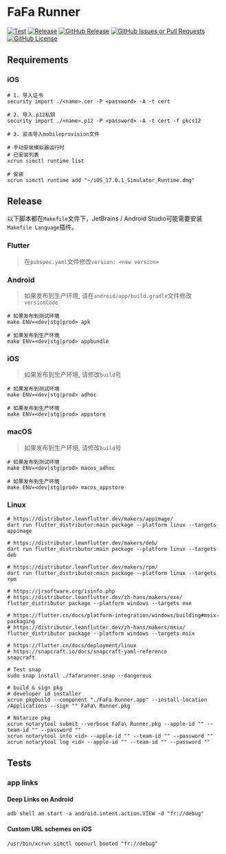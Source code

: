 # FaFa Runner

[![Test](https://github.com/fafarunner/fafarunner/actions/workflows/test.yml/badge.svg)](https://github.com/fafarunner/fafarunner/actions/workflows/test.yml)
[![Release](https://github.com/fafarunner/fafarunner/actions/workflows/release.yml/badge.svg)](https://github.com/fafarunner/fafarunner/actions/workflows/release.yml)
[![GitHub Release](https://img.shields.io/github/v/release/fafarunner/fafarunner)](https://github.com/fafarunner/fafarunner/releases/latest)
[![GitHub Issues or Pull Requests](https://img.shields.io/github/issues/fafarunner/fafarunner)](https://github.com/fafarunner/fafarunner/issues/new)
[![GitHub License](https://img.shields.io/github/license/fafarunner/fafarunner)](https://raw.githubusercontent.com/fafarunner/fafarunner/main/LICENSE)

## Requirements

### iOS

```shell
# 1. 导入证书
security import ./<name>.cer -P <password> -A -t cert

# 2. 导入.p12私钥
security import ./<name>.p12 -P <password> -A -t cert -f pkcs12

# 3. 双击导入mobileprovision文件
```

```shell
# 手动安装模拟器运行时
# 已安装列表
xcrun simctl runtime list

# 安装
xcrun simctl runtime add "~/iOS_17.0.1_Simulator_Runtime.dmg"
```

## Release

以下脚本都在`Makefile`文件下，JetBrains / Android Studio可能需要安装`Makefile Language`插件。

### Flutter

>在`pubspec.yaml`文件修改`version: <new version>`

### Android

>如果发布到生产环境, 请在`android/app/build.gradle`文件修改`versionCode`

```shell
# 如果发布到测试环境
make ENV=<dev|stg|prod> apk
```

```shell
# 如果发布到生产环境
make ENV=<dev|stg|prod> appbundle
```

### iOS

>如果发布到生产环境, 请修改`build`号

```shell
# 如果发布到测试环境
make ENV=<dev|stg|prod> adhoc
```

```shell
# 如果发布到生产环境
make ENV=<dev|stg|prod> appstore
```

### macOS

>如果发布到生产环境, 请修改`build`号

```shell
# 如果发布到测试环境
make ENV=<dev|stg|prod> macos_adhoc
```

```shell
# 如果发布到生产环境
make ENV=<dev|stg|prod> macos_appstore
```

### Linux

```shell
# https://distributor.leanflutter.dev/makers/appimage/
dart run flutter_distributor:main package --platform linux --targets appimage

# https://distributor.leanflutter.dev/makers/deb/
dart run flutter_distributor:main package --platform linux --targets deb

# https://distributor.leanflutter.dev/makers/rpm/
dart run flutter_distributor:main package --platform linux --targets rpm

# https://jrsoftware.org/isinfo.php
# https://distributor.leanflutter.dev/zh-hans/makers/exe/
flutter_distributor package --platform windows --targets exe

# https://flutter.cn/docs/platform-integration/windows/building#msix-packaging
# https://distributor.leanflutter.dev/zh-hans/makers/msix/
flutter_distributor package --platform windows --targets msix

# https://flutter.cn/docs/deployment/linux
# https://snapcraft.io/docs/snapcraft-yaml-reference
snapcraft

# Test snap
sudo snap install ./fafarunner.snap --dangerous

# build & sign pkg
# developer id installer
xcrun pkgbuild --component "./FaFa Runner.app" --install-location /Applications --sign "" FaFa\ Runner.pkg

# Notarize pkg
xcrun notarytool submit --verbose FaFa\ Runner.pkg --apple-id "" --team-id "" --password ""
xcrun notarytool info <id> --apple-id "" --team-id "" --password ""
xcrun notarytool log <id> --apple-id "" --team-id "" --password ""
```

## Tests

### app links

#### Deep Links on Android

```shell
adb shell am start -a android.intent.action.VIEW -d "fr://debug"
```

#### Custom URL schemes on iOS

```shell
/usr/bin/xcrun simctl openurl booted "fr://debug"
```
